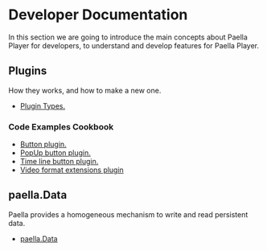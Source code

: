 # Developer Documentation

In this section we are going to introduce the main concepts about Paella Player for developers, to understand and develop features for Paella Player.


## Plugins

How they works, and how to make a new one.

- [Plugin Types.](plugin_types.md)

### Code Examples Cookbook

- [Button plugin.](examples/button_plugin.md)
- [PopUp button plugin.](examples/popup_plugin.md)
- [Time line button plugin.](examples/timeline_plugin.md)
- [Video format extensions plugin](examples/video_plugin.md)

## paella.Data

Paella provides a homogeneous mechanism to write and read persistent data.
- [paella.Data](paella_data.md)


